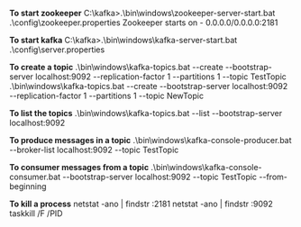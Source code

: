 **To start zookeeper**
C:\kafka>.\bin\windows\zookeeper-server-start.bat .\config\zookeeper.properties
Zookeeper starts on - 0.0.0.0/0.0.0.0:2181

**To start kafka**
C:\kafka>.\bin\windows\kafka-server-start.bat .\config\server.properties

**To create a topic**
.\bin\windows\kafka-topics.bat --create --bootstrap-server localhost:9092 --replication-factor 1 --partitions 1 --topic TestTopic
.\bin\windows\kafka-topics.bat --create --bootstrap-server localhost:9092 --replication-factor 1 --partitions 1 --topic NewTopic

**To list the topics**
.\bin\windows\kafka-topics.bat --list --bootstrap-server localhost:9092

**To produce messages in a topic**
.\bin\windows\kafka-console-producer.bat --broker-list localhost:9092 --topic TestTopic

**To consumer messages from a topic**
.\bin\windows\kafka-console-consumer.bat --bootstrap-server localhost:9092 --topic TestTopic --from-beginning

**To kill a process**
netstat -ano | findstr :2181
netstat -ano | findstr :9092
taskkill /F /PID <enter-pid-here>